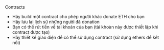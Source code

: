 Contracts
- Hãy build một contract cho phép người khác donate ETH cho bạn
- Hãy lưu lại lịch sử những người đã donation
- Bạn có thể rút tiền về tài khoản của bạn (tài khoàn này được thiết lập khi contract được tạo)
- Hãy thiết kế giao diện để có thể sử dụng contract (sử dụng ethers để kết nối)
